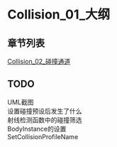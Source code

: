 # Collision_01_大纲

## 章节列表
[Collision_02_碰撞通道](Collision_02_碰撞通道.md)  

## TODO
UML截图  
设置碰撞预设后发生了什么  
射线检测函数中的碰撞筛选  
BodyInstance的设置  
SetCollisionProfileName  
